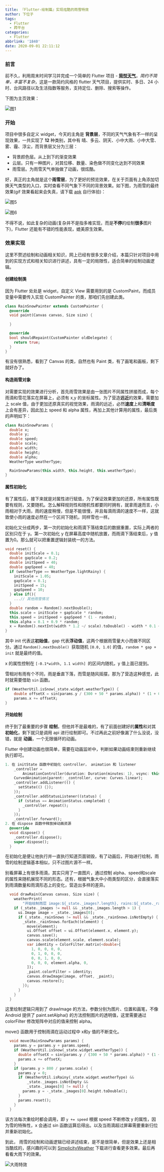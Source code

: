 ```yaml
---
title: 『Flutter-绘制篇』实现炫酷的雨雪特效
author: 下位子
tags:
  - Flutter
  - 跨平台
categories:
  - Flutter
abbrlink: '1840'
date: 2020-09-01 22:11:12
---
```


### 前言

前不久，利用周末时间学习并完成一个简单的 Flutter 项目 -  [**简悦天气**](https://juejin.im/post/6866400501290926094)，*简约不简单，丰富不复杂*，这是一款简约风格的 flutter 天气项目，提供实时、多日、24 小时、台风路径以及生活指数等服务，支持定位、删除、搜索等操作。

<!-- more -->

下图为主页效果：

![图1](https://p3-juejin.byteimg.com/tos-cn-i-k3u1fbpfcp/76bdbd8781d64fe49f253207020b53b4~tplv-k3u1fbpfcp-zoom-1.image)

### 开始

项目中很多自定义 widget，今天的主角是 **背景层**，不同的天气气象有不一样的呈现效果，一共实现了 **12** 种类别，其中有 晴、多云、阴天、小中大雨、小中大雪、雾、霾、浮尘，而背景层又分为三层：

- 背景颜色层。从上到下的渐变效果
- 云层。只有一种图片，对其位移、数量、染色做不同变化达到不同效果
- 雨雪层。为雨雪天气单独做了动画，很炫酷。

好，真正的主角就是这个**雨雪层**，为了更好的预览效果，在关于页面有上角添加切换天气类型的入口，实时查看不同气象下不同的背景效果。如下图，为雨雪的最终效果(gif 效果看起来会失真，请下载 [apk](http://xiaweizi.top/SimplicityWeather-1_7.apk) 自行体验)：

![图5](https://p6-juejin.byteimg.com/tos-cn-i-k3u1fbpfcp/37cf495377b146cc9212cc49853c5591~tplv-k3u1fbpfcp-zoom-1.image)

![图6](https://p6-juejin.byteimg.com/tos-cn-i-k3u1fbpfcp/478eccd10f79400690ca115b8c764be5~tplv-k3u1fbpfcp-zoom-1.image)

不得不说，如此复杂的动画(复杂并不是指多难实现，而是**不停**的绘制**很多**图片下)，Flutter 还能有不错的性能表现，媲美原生效果。

### 效果实现

这里不赘述绘制和动画相关知识，网上已经有很多文章介绍，本篇只针对项目中用到的实现方式和相关知识进行讲述，具有一定的局限性，适合简单的绘制动画逻辑。

#### 创建绘制类

因为 Flutter 处处是 widget，自定义 View 需要用到的是 CustomPaint，而成员变量中需要传入实现 CustomPainter 的类，那咱们先创建此类。

```dart
class RainSnowPainter extends CustomPainter {
  @override
  void paint(Canvas canvas, Size size) {
    
  }

  @override
  bool shouldRepaint(CustomPainter oldDelegate) {
    return true;
  }
}
```

有没有很熟悉，看到了 Canvas 的类，自然也有 Paint 类，有了画笔和画板，剩下就好办了。

#### 构造雨雪对象

对需要实现的效果进行分析，首先雨雪效果是由一张图片不同属性拼接而成，每个雨滴和雪花落实在屏幕上，必须有 x,y 的坐标属性。为了营造**远近**的效果，需要加上 scale 值，由于更加还原真实的视觉效果，雨滴的远近，必然**速度**上和**清晰度**上会有差异，因此加上 speed 和 alpha 属性，再加上其他计算用的属性，最后类的声明如下：

```dart
class RainSnowParams {
  double x;
  double y;
  double speed;
  double scale;
  double width;
  double height;
  double alpha;
  WeatherType weatherType;

  RainSnowParams(this.width, this.height, this.weatherType);
}
```

#### 属性初始化

有了属性后，接下来就是对属性进行赋值，为了保证效果更加的还原，所有属性既要有规则，又要随机。怎么解释规则性和随机性都要同时拥有，就拿雨速而言，小雨相对于大雨，雨的速度稍慢，但是不能很慢，并且每滴雨滴的速度不一样，这就致使小雨的速度必然在一个区间下随机，同样雪也一样。

初始化又分成两步，第一次的初始化和雨滴下落结束后的数据重置，实际上两者的区别只在于 y。第一次初始化 y 在屏幕高度中随机放置，而雨滴下落结束后，y 值置为0。那么就可以把重置逻辑封装统一的方法。

```dart
void reset() {
  double initScale = 0.1;
  double gapScale = 0.2;
  double initSpeed = 40;
  double gapSpeed = 40;
  if (weatherType == WeatherType.lightRainy) {
    initScale = 1.05;
    gapScale = 0.1;
    initSpeed = 15;
    gapSpeed = 10;
  } else if(){
    ...// 其他雨雪情况
  }
  double random = Random().nextDouble();
  this.scale = initScale + gapScale * random;
  this.speed = initSpeed + gapSpeed * (1 - random);
  this.alpha = 0.1 + 0.9 * random;
  x = Random().nextInt(width * 1.2 ~/ scale).toDouble() - width * 0.1 ~/ scale;
}
```

其中 init 代表这**初始值**，gap 代表**浮动值**，这两个根据雨雪量大小而做不同区分。通过 `Random().nextDouble() `获取随机 `[0.0, 1.0]` 的值，`random * gap + init` 就是最终的值。

x 的属性控制在 `[-0.1*width, 1.1 width] `的区间内随机，y 值上面已提到。

雪相对有雨有个不同，雨是垂直下落，而雪是随风摇摆，那为了营造这种感觉，此时就需要借助 `sin` 函数。

```dart
if (WeatherUtil.isSnow(_state.widget.weatherType)) {
    double offsetX = sin(params.y / (300 + 50 * params.alpha)) * (1 + 0.5 * params.alpha);
    params.x += offsetX;
}
```

#### 开始绘制

终于到了最重要的步骤 **绘制**，但他并不是最难的，有了前面创建好的**属性**和对其**初始化**，剩下就只是调用 api 进行绘制即可。不过再此之前好像漏了什么没说，没错，就是 **动画**，一个无限循环的动画。

Flutter 中创建动画也很简单，需要在动画监听中，判断如果动画结束则重新继续执行即可。 

```dart
1. 在 initState 函数中初始化 controller， animation 和 listener
    _controller =
        AnimationController(duration: Duration(minutes: 1), vsync: this);
    CurvedAnimation(parent: _controller, curve: Curves.linear);
    _controller.addListener(() {
      setState(() {});
    });
    _controller.addStatusListener((status) {
      if (status == AnimationStatus.completed) {
        _controller.repeat();
      }
    });
    _controller.forward();
2. 在 dispose 函数中释放掉动画资源
  @override
  void dispose() {
    _controller.dispose();
    super.dispose();
  }
```

在初始化是便让他执行并一直执行知道页面销毁，有了动画后，开始进行绘制，雨雪的绘制逻辑基本相似，只不过图片源不一样。

别看屏幕上有很多雨滴，其实只用了一直图片，通过控制 alpha、speed和scale 的属性来随机展现不同的形态。还有，根据气象大中小雨类型的区分，会直接落实到雨滴数量和雨滴形态上的变化，营造出多样的差异。

```dart
  void drawRain(Canvas canvas, Size size) {
    weatherPrint(
        "开始绘制雨层 image:${_state._images?.length}, rains:${_state._rainSnows?.length}");
    if (_state._images != null && _state._images.length > 1) {
      ui.Image image = _state._images[0];
      if (_state._rainSnows != null && _state._rainSnows.isNotEmpty) {
        _state._rainSnows.forEach((element) {
          move(element);
          ui.Offset offset = ui.Offset(element.x, element.y);
          canvas.save();
          canvas.scale(element.scale, element.scale);
          var identity = ColorFilter.matrix(<double>[
            1, 0, 0, 0, 0,
            0, 1, 0, 0, 0,
            0, 0, 1, 0, 0,
            0, 0, 0, element.alpha, 0,
          ]);
          _paint.colorFilter = identity;
          canvas.drawImage(image, offset, _paint);
          canvas.restore();
        });
      }
    }
  }
```

这里绘制逻辑只用到了 drawImage 的方法，参数分别为图片、位置和画笔，不像 Android 提供了 paint.setAlpha() 的方法控制图片的透明值，这里需要通过 colorFilter 修改矩阵中对应的值来控制 alpha。

move() 函数用于控制雨滴在运动过程中 x和y 值的不断变化。

```dart
  void move(RainSnowParams params) {
    params.y = params.y + params.speed;
    if (WeatherUtil.isSnow(_state.widget.weatherType)) {
      double offsetX = sin(params.y / (300 + 50 * params.alpha)) * (1 + 0.5 * params.alpha);
      params.x += offsetX;
    }
    if (params.y > 800 / params.scale) {
      params.y = 0;
      if (WeatherUtil.isRainy(_state.widget.weatherType) &&
          _state._images.isNotEmpty &&
          _state._images[0] != null) {
        params.y = -_state._images[0].height.toDouble();
      }
      params.reset();
    }
  }
```

该方法每次重绘时都会调用，即 `y += speed` 根据 speed 不断修改 y 的属性，因为雪的特殊性，x 会通过 sin 函数运算后得出。以及当雨滴超过屏幕需要重新归位并重新初始化。

到此， 雨雪的绘制和动画逻辑已经讲述结束，是不是很简单，但是效果上还是相当酷炫的，感兴趣的可以到 [SimplicityWeather](https://github.com/xiaweizi/SimplicityWeather) 下载进行查看更多效果。最后再看看大雨下的效果。

![大雨特效](https://p6-juejin.byteimg.com/tos-cn-i-k3u1fbpfcp/6529e0543da34a188c8ce68438ceab3a~tplv-k3u1fbpfcp-zoom-1.image)